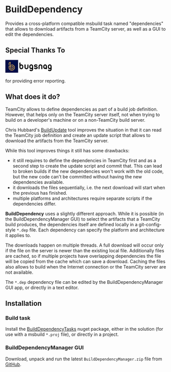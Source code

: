 # BuildDependency

Provides a cross-platform compatible msbuild task named "dependencies" that allows to download
artifacts from a TeamCity server, as well as a GUI to edit the dependencies.

## Special Thanks To

[![Bugsnag logo](bugsnag-logo.png "Bugsnag")](https://www.bugsnag.com/open-source)

for providing error reporting.

## What does it do?

TeamCity allows to define dependencies as part of a build job definition. However, that helps
only on the TeamCity server itself, not when trying to build on a developer's machine or on a
non-TeamCity build server.

Chris Hubbard's [BuildUpdate](https://github.com/chrisvire/BuildUpdate) tool improves the
situation in that it can read the TeamCity job definition and create an update script that
allows to download the artifacts from the TeamCity server.

While this tool improves things it still has some drawbacks:

- it still requires to define the dependencies in TeamCity first and as a second step to create
  the update script and commit that. This can lead to broken builds if the new dependencies
  won't work with the old code, but the new code can't be committed without having the new
  dependencies available.
- it downloads the files sequentially, i.e. the next download will start when the previous has
  finished.
- multiple platforms and architectures require separate scripts if the dependencies differ.

__BuildDependency__ uses a slightly different approach. While it is possible (in the
BuildDependencyManager GUI) to select the artifacts that a TeamCity build produces, the
dependencies itself are defined locally in a git-config-style `*.dep` file. Each dependency can
specify the platform and architecture it applies to.

The downloads happen on multiple threads. A full download will occur only if the file on the
server is newer than the existing local file. Additionally files are cached, so if multiple
projects have overlapping dependencies the file will be copied from the cache which can save a
download. Caching the files also allows to build when the Internet connection or the TeamCity
server are not available.

The `*.dep` dependency file can be edited by the BuildDependencyManager GUI app, or directly
in a text editor.

## Installation

### Build task

Install the [BuildDependencyTasks](https://www.nuget.org/packages/BuildDependencyTasks) nuget
package, either in the solution (for use with a msbuild `*.proj` file), or directly in a project.

### BuildDependencyManager GUI

Download, unpack and run the latest `BuildDependencyManager.zip` file from
[GitHub](https://github.com/ermshiperete/BuildDependency/releases).
